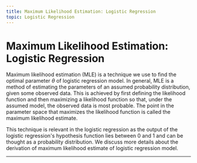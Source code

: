 ```yaml
---
title: Maximum Likelihood Estimation: Logistic Regression
topic: Logistic Regression
---
```


# Maximum Likelihood Estimation: Logistic Regression

Maximum likelihood estimation (MLE) is a technique we use to find the optimal parameter $\theta$ of logistic regression model. In general, MLE is a method of estimating the parameters of an assumed probability distribution, given some observed data. This is achieved by first defining the likelihood function and then maximizing a likelihood function so that, under the assumed model, the observed data is most probable. The point in the parameter space that maximizes the likelihood function is called the maximum likelihood estimate. 

This technique is relevant in the logistic regression as the output of the logistic regression's hypothesis function lies between $0$ and $1$ and can be thought as a probability distribution. We discuss more details about the derivation of maximum likelihood estimate of logistic regression model.

---

